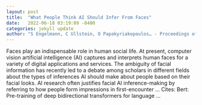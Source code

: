 ```yaml
---
layout: post
title:  "What People Think AI Should Infer From Faces"
date:   2022-06-18 03:19:09 -0400
categories: jekyll update
author: "S Engelmann, C Ullstein, O Papakyriakopoulos… - Proceedings of the 2022 …, 2022"
---
```

Faces play an indispensable role in human social life. At present, computer vision artificial intelligence (AI) captures and interprets human faces for a variety of digital applications and services. The ambiguity of facial information has recently led to a debate among scholars in different fields about the types of inferences AI should make about people based on their facial looks. AI research often justifies facial AI inference-making by referring to how people form impressions in first-encounter …
Cites: ‪Bert: Pre-training of deep bidirectional transformers for language …‬  